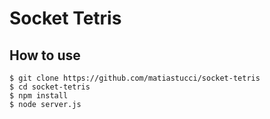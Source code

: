 # Socket Tetris

## How to use

```
$ git clone https://github.com/matiastucci/socket-tetris
$ cd socket-tetris
$ npm install
$ node server.js
```
